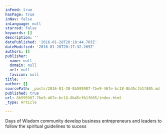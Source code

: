 ```yaml
---
inFeed: true
hasPage: true
inNav: false
inLanguage: null
starred: false
keywords: []
description: ''
datePublished: '2016-01-28T20:18:44.703Z'
dateModified: '2016-01-28T20:17:32.265Z'
authors: []
publisher:
  name: null
  domain: null
  url: null
  favicon: null
title: ''
author: []
sourcePath: _posts/2016-01-28-8b595987-7be9-467e-bc18-8b45cfb1f805.md
published: true
url: 8b595987-7be9-467e-bc18-8b45cfb1f805/index.html
_type: Article

---
```

Days of Wisdom community develop business entrepreneurs and leaders to follow the spiritual guidelines to sucess